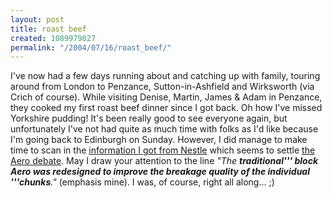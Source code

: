 ```yaml
---
layout: post
title: roast beef
created: 1089979027
permalink: "/2004/07/16/roast_beef/"
---
```

I've now had a few days running about and catching up with family, touring around from London to Penzance, Sutton-in-Ashfield and Wirksworth (via Crich of course).  While visiting Denise, Martin, James & Adam in Penzance, they cooked my first roast beef dinner since I got back.  Oh how I've missed Yorkshire pudding!  It's been really good to see everyone again, but unfortunately I've not had quite as much time with folks as I'd like because I'm going back to Edinburgh on Sunday.  However, I did manage to make time to scan in the [information I got from Nestle](http://anjackson.net/node/view/735) which seems to settle [the Aero debate](http://anjackson.net/node/view/714).  May I draw your attention to the line _"The __traditional''' block Aero was redesigned to improve the breakage quality of the individual '''chunks__."_ (emphasis mine).  I was, of course, right all along... ;)
<!--break-->
